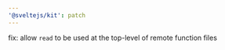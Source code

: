 ```yaml
---
'@sveltejs/kit': patch
---
```


fix: allow `read` to be used at the top-level of remote function files
